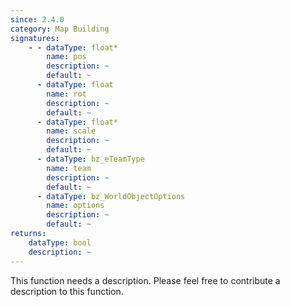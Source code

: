 ```yaml
---
since: 2.4.0
category: Map Building
signatures:
    - - dataType: float*
        name: pos
        description: ~
        default: ~
      - dataType: float
        name: rot
        description: ~
        default: ~
      - dataType: float*
        name: scale
        description: ~
        default: ~
      - dataType: bz_eTeamType
        name: team
        description: ~
        default: ~
      - dataType: bz_WorldObjectOptions
        name: options
        description: ~
        default: ~
returns:
    dataType: bool
    description: ~
---
```


This function needs a description. Please feel free to contribute a description to this function.
